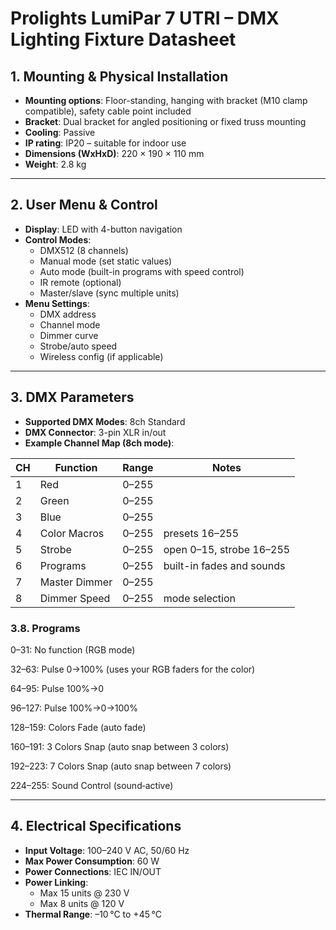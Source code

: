 # Prolights LumiPar 7 UTRI – DMX Lighting Fixture Datasheet

## 1. Mounting & Physical Installation

* **Mounting options**: Floor-standing, hanging with bracket (M10 clamp compatible), safety cable point included
* **Bracket**: Dual bracket for angled positioning or fixed truss mounting
* **Cooling**: Passive
* **IP rating**: IP20 – suitable for indoor use
* **Dimensions (WxHxD)**: 220 × 190 × 110 mm
* **Weight**: 2.8 kg

---

## 2. User Menu & Control

* **Display**: LED with 4-button navigation
* **Control Modes**:
  * DMX512 (8 channels)
  * Manual mode (set static values)
  * Auto mode (built-in programs with speed control)
  * IR remote (optional)
  * Master/slave (sync multiple units)
* **Menu Settings**:
  * DMX address
  * Channel mode
  * Dimmer curve
  * Strobe/auto speed
  * Wireless config (if applicable)

---

## 3. DMX Parameters

* **Supported DMX Modes**: 8ch Standard
* **DMX Connector**: 3-pin XLR in/out
* **Example Channel Map (8ch mode)**:

| CH | Function       | Range | Notes |
| -- | -------------- | ----- | ----- |
| 1  | Red            | 0–255 |       |
| 2  | Green          | 0–255 |       |
| 3  | Blue           | 0–255 |       |
| 4  | Color Macros   | 0–255 | presets 16–255 |
| 5  | Strobe         | 0–255 | open 0–15, strobe 16–255 |
| 6  | Programs       | 0–255 | built-in fades and sounds |
| 7  | Master Dimmer  | 0–255 |       |
| 8  | Dimmer Speed   | 0–255 | mode selection |

### 3.8. Programs

0–31: No function (RGB mode)

32–63: Pulse 0→100% (uses your RGB faders for the color)

64–95: Pulse 100%→0

96–127: Pulse 100%→0→100%

128–159: Colors Fade (auto fade)

160–191: 3 Colors Snap (auto snap between 3 colors)

192–223: 7 Colors Snap (auto snap between 7 colors)

224–255: Sound Control (sound‑active)

---

## 4. Electrical Specifications

* **Input Voltage**: 100–240 V AC, 50/60 Hz
* **Max Power Consumption**: 60 W
* **Power Connections**: IEC IN/OUT
* **Power Linking**:
  * Max 15 units @ 230 V
  * Max 8 units @ 120 V
* **Thermal Range**: –10 °C to +45 °C

